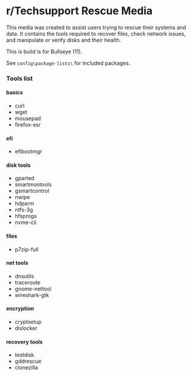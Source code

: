 # r/Techsupport Rescue Media

This media was created to assist users trying to rescue their systems and data. It contains the tools required to recover files, check network issues, and manipulate or verify disks and their health.

This is build is for Bullseye (11).

See `config\package-lists\` for included packages.

### Tools list
#### basics
* curl
* wget
* mousepad
* firefox-esr

#### efi
* efibootmgr

#### disk tools
* gparted
* smartmontools
* gsmartcontrol
* nwipe
* hdparm
* ntfs-3g
* hfsprogs
* nvme-cli

#### files
* p7zip-full

#### net tools
* dnsutils
* traceroute
* gnome-nettool
* wireshark-gtk

#### encryption
* cryptsetup
* dislocker

#### recovery tools
* testdisk
* gddrescue
* clonezilla
